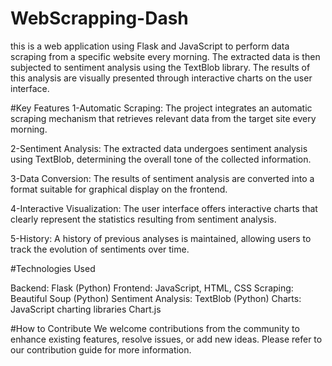 # WebScrapping-Dash
this is a web application using Flask and JavaScript to perform data scraping from a specific website every morning. The extracted data is then subjected to sentiment analysis using the TextBlob library. The results of this analysis are visually presented through interactive charts on the user interface.

#Key Features
1-Automatic Scraping: The project integrates an automatic scraping mechanism that retrieves relevant data from the target site every morning.

2-Sentiment Analysis: The extracted data undergoes sentiment analysis using TextBlob, determining the overall tone of the collected information.

3-Data Conversion: The results of sentiment analysis are converted into a format suitable for graphical display on the frontend.

4-Interactive Visualization: The user interface offers interactive charts that clearly represent the statistics resulting from sentiment analysis.

5-History: A history of previous analyses is maintained, allowing users to track the evolution of sentiments over time.

#Technologies Used

Backend: Flask (Python)
Frontend: JavaScript, HTML, CSS
Scraping: Beautiful Soup (Python)
Sentiment Analysis: TextBlob (Python)
Charts: JavaScript charting libraries Chart.js

#How to Contribute
We welcome contributions from the community to enhance existing features, resolve issues, or add new ideas. Please refer to our contribution guide for more information.

